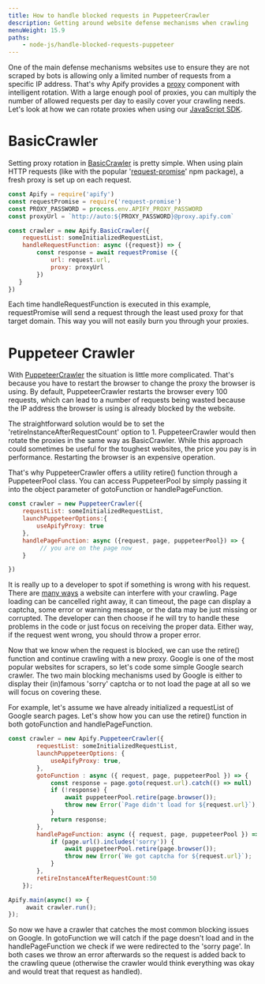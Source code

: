 ```yaml
---
title: How to handle blocked requests in PuppeteerCrawler
description: Getting around website defense mechanisms when crawling
menuWeight: 15.9
paths:
    - node-js/handle-blocked-requests-puppeteer
---
```


One of the main defense mechanisms websites use to ensure they are not scraped by bots is allowing only a limited number of requests from a specific IP address. That's why Apify provides a [proxy](https://www.apify.com/docs/proxy) component with intelligent rotation. With a large enough pool of proxies, you can multiply the number of allowed requests per day to easily cover your crawling needs. Let's look at how we can rotate proxies when using our [JavaScript SDK](https://github.com/apifytech/apify-js).

# BasicCrawler

Setting proxy rotation in [BasicCrawler](https://www.apify.com/docs/sdk/apify-runtime-js/latest#BasicCrawler) is pretty simple. When using plain HTTP requests (like with the popular '[request-promise](https://www.npmjs.com/package/request-promise)' npm package), a fresh proxy is set up on each request.

```JavaScript
const Apify = require('apify')
const requestPromise = require('request-promise')
const PROXY_PASSWORD = process.env.APIFY_PROXY_PASSWORD
const proxyUrl = `http://auto:${PROXY_PASSWORD}@proxy.apify.com`

const crawler = new Apify.BasicCrawler({
    requestList: someInitializedRequestList,
    handleRequestFunction: async ({request}) => {
        const response = await requestPromise ({
            url: request.url,
            proxy: proxyUrl
        })
   }
})
```

Each time handleRequestFunction is executed in this example, requestPromise will send a request through the least used proxy for that target domain. This way you will not easily burn you through your proxies.

# Puppeteer Crawler

With [PuppeteerCrawler](https://sdk.apify.com/docs/api/puppeteer-crawler) the situation is little more complicated. That's because you have to restart the browser to change the proxy the browser is using. By default, PuppeteerCrawler restarts the browser every 100 requests, which can lead to a number of requests being wasted because the IP address the browser is using is already blocked by the website.

The straightforward solution would be to set the 'retireInstanceAfterRequestCount' option to 1. PuppeteerCrawler would then rotate the proxies in the same way as BasicCrawler. While this approach could sometimes be useful for the toughest websites, the price you pay is in performance. Restarting the browser is an expensive operation.

That's why PuppeteerCrawler offers a utility retire() function through a PuppeteerPool class. You can access PuppeteerPool by simply passing it into the object parameter of gotoFunction or handlePageFunction.

```JavaScript
const crawler = new PuppeteerCrawler({
    requestList: someInitializedRequestList,
    launchPuppeteerOptions:{
        useApifyProxy: true
    },
    handlePageFunction: async ({request, page, puppeteerPool}) => {
         // you are on the page now
    }

})
```

It is really up to a developer to spot if something is wrong with his request. There are [many ways](https://kb.apify.com/tips-and-tricks/several-tips-how-to-bypass-website-anti-scraping-protections) a website can interfere with your crawling. Page loading can be cancelled right away, it can timeout, the page can display a captcha, some error or warning message, or the data may be just missing or corrupted. The developer can then choose if he will try to handle these problems in the code or just focus on receiving the proper data. Either way, if the request went wrong, you should throw a proper error.

Now that we know when the request is blocked, we can use the retire() function and continue crawling with a new proxy. Google is one of the most popular websites for scrapers, so let's code some simple Google search crawler. The two main blocking mechanisms used by Google is either to display their (in)famous 'sorry' captcha or to not load the page at all so we will focus on covering these.

For example, let's assume we have already initialized a requestList of Google search pages. Let's show how you can use the retire() function in both gotoFunction and handlePageFunction.

```JavaScript
const crawler = new Apify.PuppeteerCrawler({
        requestList: someInitializedRequestList,
        launchPuppeteerOptions: {
            useApifyProxy: true,
        },
        gotoFunction : async ({ request, page, puppeteerPool }) => {
            const response = page.goto(request.url).catch(() => null)
            if (!response) {
                await puppeteerPool.retire(page.browser());
                throw new Error(`Page didn't load for ${request.url}`);
            }
            return response;
        },
        handlePageFunction: async ({ request, page, puppeteerPool }) => {
            if (page.url().includes('sorry')) {
                await puppeteerPool.retire(page.browser());
                throw new Error(`We got captcha for ${request.url}`);
            }
        },
        retireInstanceAfterRequestCount:50
    });

Apify.main(async() => {
     await crawler.run();
});
```

So now we have a crawler that catches the most common blocking issues on Google. In gotoFunction we will catch if the page doesn't load and in the handlePageFunction we check if we were redirected to the 'sorry page'. In both cases we throw an error afterwards so the request is added back to the crawling queue (otherwise the crawler would think everything was okay and would treat that request as handled).
